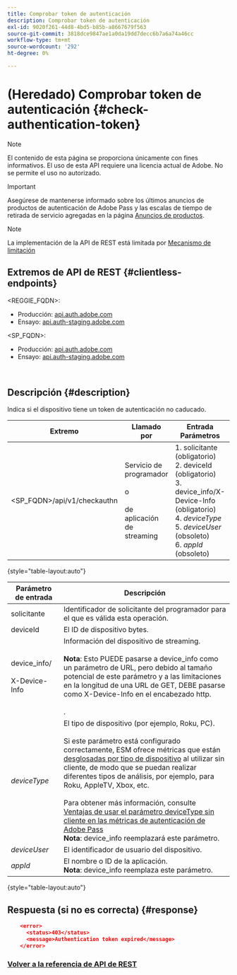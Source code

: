 ```yaml
---
title: Comprobar token de autenticación
description: Comprobar token de autenticación
exl-id: 9020f261-44d8-4bd5-b85b-a8667679f563
source-git-commit: 3818dce9847ae1a0da19dd7decc6b7a6a74a46cc
workflow-type: tm+mt
source-wordcount: '292'
ht-degree: 0%

---
```


# (Heredado) Comprobar token de autenticación {#check-authentication-token}

>[!NOTE]
>
>El contenido de esta página se proporciona únicamente con fines informativos. El uso de esta API requiere una licencia actual de Adobe. No se permite el uso no autorizado.

>[!IMPORTANT]
>
> Asegúrese de mantenerse informado sobre los últimos anuncios de productos de autenticación de Adobe Pass y las escalas de tiempo de retirada de servicio agregadas en la página [Anuncios de productos](/help/authentication/product-announcements.md).

>[!NOTE]
>
> La implementación de la API de REST está limitada por [Mecanismo de limitación](/help/authentication/integration-guide-programmers/throttling-mechanism.md)

## Extremos de API de REST {#clientless-endpoints}

&lt;REGGIE_FQDN>:

* Producción: [api.auth.adobe.com](http://api.auth.adobe.com/)
* Ensayo: [api.auth-staging.adobe.com](http://api.auth-staging.adobe.com/)

&lt;SP_FQDN>:

* Producción: [api.auth.adobe.com](http://api.auth.adobe.com/)
* Ensayo: [api.auth-staging.adobe.com](http://api.auth-staging.adobe.com/)

</br>

## Descripción {#description}

Indica si el dispositivo tiene un token de autenticación no caducado.

| Extremo | Llamado </br> por | Entrada   </br>Parámetros | Método HTTP </br> | Respuesta | Respuesta HTTP </br> |
| --- | --- | --- | --- | --- | --- |
| &lt;SP_FQDN>/api/v1/checkauthn | Servicio de programador </br></br>o</br></br>de aplicación de streaming | 1. solicitante (obligatorio)</br>2.  deviceId (obligatorio)</br>3.  device_info/X-Device-Info (obligatorio)</br>4.  _deviceType_ </br>5.  _deviceUser_ (obsoleto)</br>6.  _appId_ (obsoleto) | GET | XML o JSON con detalles de error si no se ha realizado correctamente. | 200 - Éxito   </br>403 - Sin éxito |

{style="table-layout:auto"}


| Parámetro de entrada | Descripción |
| --- | --- |
| solicitante | Identificador de solicitante del programador para el que es válida esta operación. |
| deviceId | El ID de dispositivo bytes. |
| device_info/</br></br>X-Device-Info | Información del dispositivo de streaming.</br></br>**Nota**: Esto PUEDE pasarse a device_info como un parámetro de URL, pero debido al tamaño potencial de este parámetro y a las limitaciones en la longitud de una URL de GET, DEBE pasarse como X-Device-Info en el encabezado http. </br></br><!--See the full details in [Passing Device and Connection Information](/help/authentication/passing-client-information-device-connection-and-application.md)(/help/authentication/passing-client-information-device-connection-and-application.md)-->. |
| _deviceType_ | El tipo de dispositivo (por ejemplo, Roku, PC).</br></br>Si este parámetro está configurado correctamente, ESM ofrece métricas que están [desglosadas por tipo de dispositivo](/help/authentication/integration-guide-programmers/features-premium/esm/entitlement-service-monitoring-overview.md#clientless_device_type) al utilizar sin cliente, de modo que se puedan realizar diferentes tipos de análisis, por ejemplo, para Roku, AppleTV, Xbox, etc.</br></br>Para obtener más información, consulte [Ventajas de usar el parámetro deviceType sin cliente en las métricas de autenticación de Adobe Pass ](/help/authentication/integration-guide-programmers/legacy/notes-technical/benefits-of-using-the-clientless-devicetype-parameter-in-pass-metrics.md)</br>**Nota**: device_info reemplazará este parámetro. |
| _deviceUser_ | El identificador de usuario del dispositivo. |
| _appId_ | El nombre o ID de la aplicación.</br>**Nota**: device_info reemplaza este parámetro. |

{style="table-layout:auto"}


## Respuesta (si no es correcta) {#response}

```JSON
    <error>
      <status>403</status>
      <message>Authentication token expired</message>
    </error>
```

### [Volver a la referencia de API de REST](/help/authentication/integration-guide-programmers/legacy/rest-api-v1/rest-api-reference.md)
